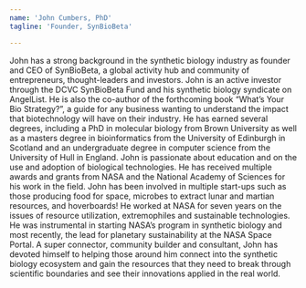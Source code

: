 ```yaml
---
name: 'John Cumbers, PhD'
tagline: 'Founder, SynBioBeta'

---
```


John has a strong background in the synthetic biology industry as
founder and CEO of SynBioBeta, a global activity hub and community of entrepreneurs,
thought-leaders and investors. John is an active investor through the DCVC SynBioBeta Fund
and his synthetic biology syndicate on AngelList. He is also the co-author of the forthcoming
book “What’s Your Bio Strategy?”, a guide for any business wanting to understand the impact
that biotechnology will have on their industry. He has earned several degrees, including a PhD
in molecular biology from Brown University as well as a masters degree in bioinformatics from
the University of Edinburgh in Scotland and an undergraduate degree in computer science from
the University of Hull in England. John is passionate about education and on the use and
adoption of biological technologies. He has received multiple awards and grants from NASA
and the National Academy of Sciences for his work in the field. John has been involved in
multiple start-ups such as those producing food for space, microbes to extract lunar and martian
resources, and hoverboards! He worked at NASA for seven years on the issues of resource
utilization, extremophiles and sustainable technologies. He was instrumental in starting NASA’s
program in synthetic biology and most recently, the lead for planetary sustainability at the NASA
Space Portal. A super connector, community builder and consultant, John has devoted himself
to helping those around him connect into the synthetic biology ecosystem and gain the
resources that they need to break through scientific boundaries and see their innovations
applied in the real world.
